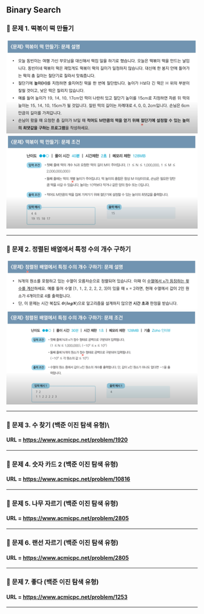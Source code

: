 ## Binary Search

### 📌 문제 1. 떡볶이 떡 만들기

<img src="problem1-1.png">

<img src="problem1-2.png">

___

### 📌 문제 2. 정렬된 배열에서 특정 수의 개수 구하기

<img src="problem2-1.png">

<img src="problem2-2.png">

___

### 📌 문제 3. 수 찾기 (백준 이진 탐색 유형)\

#### URL = https://www.acmicpc.net/problem/1920

___

### 📌 문제 4. 숫자 카드 2 (백준 이진 탐색 유형)

#### URL = https://www.acmicpc.net/problem/10816

___

### 📌 문제 5. 나무 자르기 (백준 이진 탐색 유형)

#### URL = https://www.acmicpc.net/problem/2805

___

### 📌 문제 6. 랜선 자르기 (백준 이진 탐색 유형)

#### URL = https://www.acmicpc.net/problem/2805

___

### 📌 문제 7. 좋다 (백준 이진 탐색 유형)

#### URL = https://www.acmicpc.net/problem/1253

___






